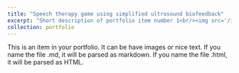 ```yaml
---
title: "Speech therapy game using simplified ultrasound biofeedback"
excerpt: "Short description of portfolio item number 1<br/><img src='/images/simplified_ultrasound_biofeedback.gif'>"
collection: portfolio
---
```


This is an item in your portfolio. It can be have images or nice text. If you name the file .md, it will be parsed as markdown. If you name the file .html, it will be parsed as HTML. 
